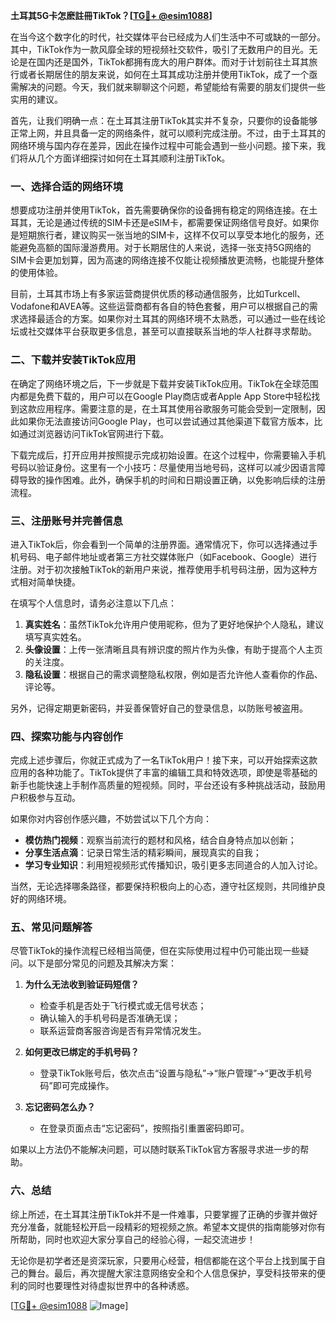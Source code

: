 **土耳其5G卡怎麽註冊TikTok？[[TG💪+ @esim1088](https://t.me/s/esim1088)]**

在当今这个数字化的时代，社交媒体平台已经成为人们生活中不可或缺的一部分。其中，TikTok作为一款风靡全球的短视频社交软件，吸引了无数用户的目光。无论是在国内还是国外，TikTok都拥有庞大的用户群体。而对于计划前往土耳其旅行或者长期居住的朋友来说，如何在土耳其成功注册并使用TikTok，成了一个亟需解决的问题。今天，我们就来聊聊这个问题，希望能给有需要的朋友们提供一些实用的建议。

首先，让我们明确一点：在土耳其注册TikTok其实并不复杂，只要你的设备能够正常上网，并且具备一定的网络条件，就可以顺利完成注册。不过，由于土耳其的网络环境与国内存在差异，因此在操作过程中可能会遇到一些小问题。接下来，我们将从几个方面详细探讨如何在土耳其顺利注册TikTok。

### 一、选择合适的网络环境

想要成功注册并使用TikTok，首先需要确保你的设备拥有稳定的网络连接。在土耳其，无论是通过传统的SIM卡还是eSIM卡，都需要保证网络信号良好。如果你是短期旅行者，建议购买一张当地的SIM卡，这样不仅可以享受本地化的服务，还能避免高额的国际漫游费用。对于长期居住的人来说，选择一张支持5G网络的SIM卡会更加划算，因为高速的网络连接不仅能让视频播放更流畅，也能提升整体的使用体验。

目前，土耳其市场上有多家运营商提供优质的移动通信服务，比如Turkcell、Vodafone和AVEA等。这些运营商都有各自的特色套餐，用户可以根据自己的需求选择最适合的方案。如果你对土耳其的网络环境不太熟悉，可以通过一些在线论坛或社交媒体平台获取更多信息，甚至可以直接联系当地的华人社群寻求帮助。

### 二、下载并安装TikTok应用

在确定了网络环境之后，下一步就是下载并安装TikTok应用。TikTok在全球范围内都是免费下载的，用户可以在Google Play商店或者Apple App Store中轻松找到这款应用程序。需要注意的是，在土耳其使用谷歌服务可能会受到一定限制，因此如果你无法直接访问Google Play，也可以尝试通过其他渠道下载官方版本，比如通过浏览器访问TikTok官网进行下载。

下载完成后，打开应用并按照提示完成初始设置。在这个过程中，你需要输入手机号码以验证身份。这里有一个小技巧：尽量使用当地号码，这样可以减少因语言障碍导致的操作困难。此外，确保手机的时间和日期设置正确，以免影响后续的注册流程。

### 三、注册账号并完善信息

进入TikTok后，你会看到一个简单的注册界面。通常情况下，你可以选择通过手机号码、电子邮件地址或者第三方社交媒体账户（如Facebook、Google）进行注册。对于初次接触TikTok的新用户来说，推荐使用手机号码注册，因为这种方式相对简单快捷。

在填写个人信息时，请务必注意以下几点：

1. **真实姓名**：虽然TikTok允许用户使用昵称，但为了更好地保护个人隐私，建议填写真实姓名。
2. **头像设置**：上传一张清晰且具有辨识度的照片作为头像，有助于提高个人主页的关注度。
3. **隐私设置**：根据自己的需求调整隐私权限，例如是否允许他人查看你的作品、评论等。

另外，记得定期更新密码，并妥善保管好自己的登录信息，以防账号被盗用。

### 四、探索功能与内容创作

完成上述步骤后，你就正式成为了一名TikTok用户！接下来，可以开始探索这款应用的各种功能了。TikTok提供了丰富的编辑工具和特效选项，即使是零基础的新手也能快速上手制作高质量的短视频。同时，平台还设有多种挑战活动，鼓励用户积极参与互动。

如果你对内容创作感兴趣，不妨尝试以下几个方向：
- **模仿热门视频**：观察当前流行的题材和风格，结合自身特点加以创新；
- **分享生活点滴**：记录日常生活的精彩瞬间，展现真实的自我；
- **学习专业知识**：利用短视频形式传播知识，吸引更多志同道合的人加入讨论。

当然，无论选择哪条路径，都要保持积极向上的心态，遵守社区规则，共同维护良好的网络环境。

### 五、常见问题解答

尽管TikTok的操作流程已经相当简便，但在实际使用过程中仍可能出现一些疑问。以下是部分常见的问题及其解决方案：

1. **为什么无法收到验证码短信？**
   - 检查手机是否处于飞行模式或无信号状态；
   - 确认输入的手机号码是否准确无误；
   - 联系运营商客服咨询是否有异常情况发生。

2. **如何更改已绑定的手机号码？**
   - 登录TikTok账号后，依次点击“设置与隐私”→“账户管理”→“更改手机号码”即可完成操作。

3. **忘记密码怎么办？**
   - 在登录页面点击“忘记密码”，按照指引重置密码即可。

如果以上方法仍不能解决问题，可以随时联系TikTok官方客服寻求进一步的帮助。

### 六、总结

综上所述，在土耳其注册TikTok并不是一件难事，只要掌握了正确的步骤并做好充分准备，就能轻松开启一段精彩的短视频之旅。希望本文提供的指南能够对你有所帮助，同时也欢迎大家分享自己的经验心得，一起交流进步！

无论你是初学者还是资深玩家，只要用心经营，相信都能在这个平台上找到属于自己的舞台。最后，再次提醒大家注意网络安全和个人信息保护，享受科技带来的便利的同时也要理性对待虚拟世界中的各种诱惑。

[[TG💪+ @esim1088](https://t.me/s/esim1088) ![Image](https://i.postimg.cc/4NQfJmqS/Snipaste-2025-05-13-00-14-12.png)]
